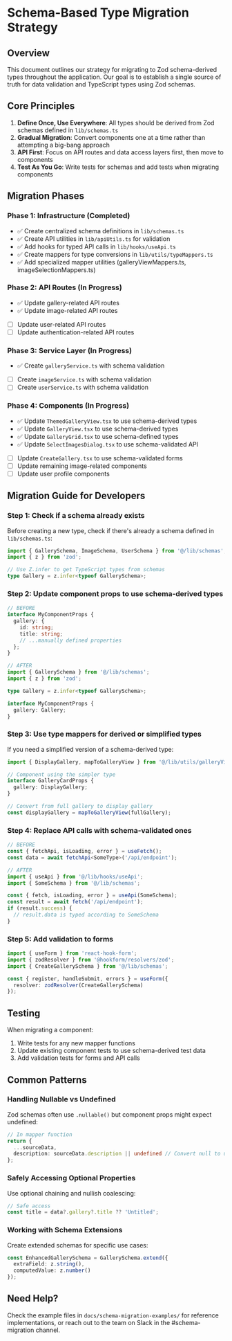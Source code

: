 # Schema-Based Type Migration Strategy

## Overview

This document outlines our strategy for migrating to Zod schema-derived types throughout the application. Our goal is to establish a single source of truth for data validation and TypeScript types using Zod schemas.

## Core Principles

1. **Define Once, Use Everywhere**: All types should be derived from Zod schemas defined in `lib/schemas.ts`
2. **Gradual Migration**: Convert components one at a time rather than attempting a big-bang approach
3. **API First**: Focus on API routes and data access layers first, then move to components
4. **Test As You Go**: Write tests for schemas and add tests when migrating components

## Migration Phases

### Phase 1: Infrastructure (Completed)

- ✅ Create centralized schema definitions in `lib/schemas.ts`
- ✅ Create API utilities in `lib/apiUtils.ts` for validation
- ✅ Add hooks for typed API calls in `lib/hooks/useApi.ts`
- ✅ Create mappers for type conversions in `lib/utils/typeMappers.ts`
- ✅ Add specialized mapper utilities (galleryViewMappers.ts, imageSelectionMappers.ts)

### Phase 2: API Routes (In Progress)

- ✅ Update gallery-related API routes
- ✅ Update image-related API routes
- [ ] Update user-related API routes
- [ ] Update authentication-related API routes

### Phase 3: Service Layer (In Progress)

- ✅ Create `galleryService.ts` with schema validation
- [ ] Create `imageService.ts` with schema validation
- [ ] Create `userService.ts` with schema validation

### Phase 4: Components (In Progress)

- ✅ Update `ThemedGalleryView.tsx` to use schema-derived types
- ✅ Update `GalleryView.tsx` to use schema-derived types
- ✅ Update `GalleryGrid.tsx` to use schema-defined types
- ✅ Update `SelectImagesDialog.tsx` to use schema-validated API
- [ ] Update `CreateGallery.tsx` to use schema-validated forms
- [ ] Update remaining image-related components
- [ ] Update user profile components

## Migration Guide for Developers

### Step 1: Check if a schema already exists

Before creating a new type, check if there's already a schema defined in `lib/schemas.ts`:

```typescript
import { GallerySchema, ImageSchema, UserSchema } from '@/lib/schemas';
import { z } from 'zod';

// Use Z.infer to get TypeScript types from schemas
type Gallery = z.infer<typeof GallerySchema>;
```

### Step 2: Update component props to use schema-derived types

```typescript
// BEFORE
interface MyComponentProps {
  gallery: {
    id: string;
    title: string;
    // ...manually defined properties
  };
}

// AFTER
import { GallerySchema } from '@/lib/schemas';
import { z } from 'zod';

type Gallery = z.infer<typeof GallerySchema>;

interface MyComponentProps {
  gallery: Gallery;
}
```

### Step 3: Use type mappers for derived or simplified types

If you need a simplified version of a schema-derived type:

```typescript
import { DisplayGallery, mapToGalleryView } from '@/lib/utils/galleryViewMappers';

// Component using the simpler type
interface GalleryCardProps {
  gallery: DisplayGallery;
}

// Convert from full gallery to display gallery
const displayGallery = mapToGalleryView(fullGallery);
```

### Step 4: Replace API calls with schema-validated ones

```typescript
// BEFORE
const { fetchApi, isLoading, error } = useFetch();
const data = await fetchApi<SomeType>('/api/endpoint');

// AFTER
import { useApi } from '@/lib/hooks/useApi';
import { SomeSchema } from '@/lib/schemas';

const { fetch, isLoading, error } = useApi(SomeSchema);
const result = await fetch('/api/endpoint');
if (result.success) {
  // result.data is typed according to SomeSchema
}
```

### Step 5: Add validation to forms

```typescript
import { useForm } from 'react-hook-form';
import { zodResolver } from '@hookform/resolvers/zod';
import { CreateGallerySchema } from '@/lib/schemas';

const { register, handleSubmit, errors } = useForm({
  resolver: zodResolver(CreateGallerySchema)
});
```

## Testing

When migrating a component:

1. Write tests for any new mapper functions
2. Update existing component tests to use schema-derived test data
3. Add validation tests for forms and API calls

## Common Patterns

### Handling Nullable vs Undefined

Zod schemas often use `.nullable()` but component props might expect undefined:

```typescript
// In mapper function
return {
  ...sourceData,
  description: sourceData.description || undefined // Convert null to undefined
};
```

### Safely Accessing Optional Properties

Use optional chaining and nullish coalescing:

```typescript
// Safe access
const title = data?.gallery?.title ?? 'Untitled';
```

### Working with Schema Extensions

Create extended schemas for specific use cases:

```typescript
const EnhancedGallerySchema = GallerySchema.extend({
  extraField: z.string(),
  computedValue: z.number()
});
```

## Need Help?

Check the example files in `docs/schema-migration-examples/` for reference implementations, or reach out to the team on Slack in the #schema-migration channel.
